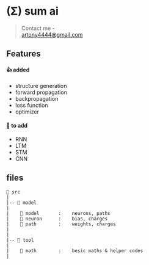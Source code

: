 # (Σ) sum ai
> Contact me -<br> [artony4444@gmail.com](mailto:artony4444@gmail.com)


##
## Features

#### 👍 added
+ structure generation
+ forward propagation
+ backpropagation
+ loss function
+ optimizer

  
#### 🎯 to add
- RNN
- LTM
- STM
- CNN



##
## files
```
📁 src
|
|-- 📁 model
|
|    📄 model       :    neurons, paths
|    📄 neuron      :    bias, charges
|    📄 path        :    weights, charges
|
|
|-- 📁 tool
|
|    📄 math        :    besic maths & helper codes
|
```
